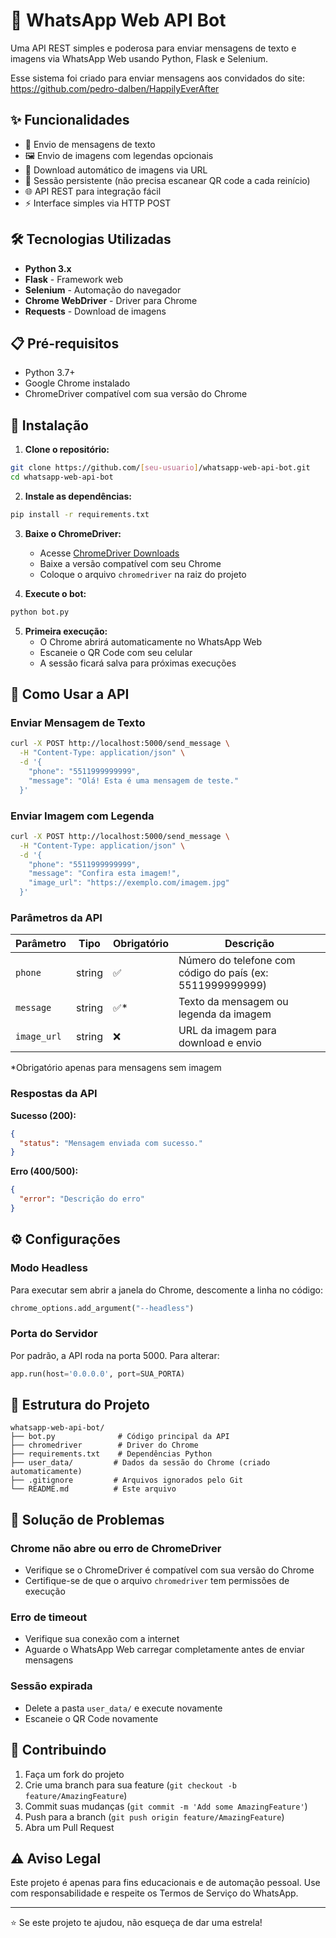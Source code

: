 # 🚀 WhatsApp Web API Bot

Uma API REST simples e poderosa para enviar mensagens de texto e imagens via WhatsApp Web usando Python, Flask e Selenium.

Esse sistema foi criado para enviar mensagens aos convidados do site: https://github.com/pedro-dalben/HappilyEverAfter

## ✨ Funcionalidades

- 📱 Envio de mensagens de texto
- 🖼️ Envio de imagens com legendas opcionais
- 🔗 Download automático de imagens via URL
- 🔄 Sessão persistente (não precisa escanear QR code a cada reinício)
- 🌐 API REST para integração fácil
- ⚡ Interface simples via HTTP POST

## 🛠️ Tecnologias Utilizadas

- **Python 3.x**
- **Flask** - Framework web
- **Selenium** - Automação do navegador
- **Chrome WebDriver** - Driver para Chrome
- **Requests** - Download de imagens

## 📋 Pré-requisitos

- Python 3.7+
- Google Chrome instalado
- ChromeDriver compatível com sua versão do Chrome

## 🚀 Instalação

1. **Clone o repositório:**
```bash
git clone https://github.com/[seu-usuario]/whatsapp-web-api-bot.git
cd whatsapp-web-api-bot
```

2. **Instale as dependências:**
```bash
pip install -r requirements.txt
```

3. **Baixe o ChromeDriver:**
   - Acesse [ChromeDriver Downloads](https://chromedriver.chromium.org/)
   - Baixe a versão compatível com seu Chrome
   - Coloque o arquivo `chromedriver` na raiz do projeto

4. **Execute o bot:**
```bash
python bot.py
```

5. **Primeira execução:**
   - O Chrome abrirá automaticamente no WhatsApp Web
   - Escaneie o QR Code com seu celular
   - A sessão ficará salva para próximas execuções

## 📡 Como Usar a API

### Enviar Mensagem de Texto

```bash
curl -X POST http://localhost:5000/send_message \
  -H "Content-Type: application/json" \
  -d '{
    "phone": "5511999999999",
    "message": "Olá! Esta é uma mensagem de teste."
  }'
```

### Enviar Imagem com Legenda

```bash
curl -X POST http://localhost:5000/send_message \
  -H "Content-Type: application/json" \
  -d '{
    "phone": "5511999999999",
    "message": "Confira esta imagem!",
    "image_url": "https://exemplo.com/imagem.jpg"
  }'
```

### Parâmetros da API

| Parâmetro | Tipo | Obrigatório | Descrição |
|-----------|------|-------------|-----------|
| `phone` | string | ✅ | Número do telefone com código do país (ex: 5511999999999) |
| `message` | string | ✅* | Texto da mensagem ou legenda da imagem |
| `image_url` | string | ❌ | URL da imagem para download e envio |

*Obrigatório apenas para mensagens sem imagem

### Respostas da API

**Sucesso (200):**
```json
{
  "status": "Mensagem enviada com sucesso."
}
```

**Erro (400/500):**
```json
{
  "error": "Descrição do erro"
}
```

## ⚙️ Configurações

### Modo Headless
Para executar sem abrir a janela do Chrome, descomente a linha no código:
```python
chrome_options.add_argument("--headless")
```

### Porta do Servidor
Por padrão, a API roda na porta 5000. Para alterar:
```python
app.run(host='0.0.0.0', port=SUA_PORTA)
```

## 📁 Estrutura do Projeto

```
whatsapp-web-api-bot/
├── bot.py              # Código principal da API
├── chromedriver        # Driver do Chrome
├── requirements.txt    # Dependências Python
├── user_data/         # Dados da sessão do Chrome (criado automaticamente)
├── .gitignore         # Arquivos ignorados pelo Git
└── README.md          # Este arquivo
```

## 🔧 Solução de Problemas

### Chrome não abre ou erro de ChromeDriver
- Verifique se o ChromeDriver é compatível com sua versão do Chrome
- Certifique-se de que o arquivo `chromedriver` tem permissões de execução

### Erro de timeout
- Verifique sua conexão com a internet
- Aguarde o WhatsApp Web carregar completamente antes de enviar mensagens

### Sessão expirada
- Delete a pasta `user_data/` e execute novamente
- Escaneie o QR Code novamente

## 🤝 Contribuindo

1. Faça um fork do projeto
2. Crie uma branch para sua feature (`git checkout -b feature/AmazingFeature`)
3. Commit suas mudanças (`git commit -m 'Add some AmazingFeature'`)
4. Push para a branch (`git push origin feature/AmazingFeature`)
5. Abra um Pull Request

## ⚠️ Aviso Legal

Este projeto é apenas para fins educacionais e de automação pessoal. Use com responsabilidade e respeite os Termos de Serviço do WhatsApp.

---

⭐ Se este projeto te ajudou, não esqueça de dar uma estrela!
